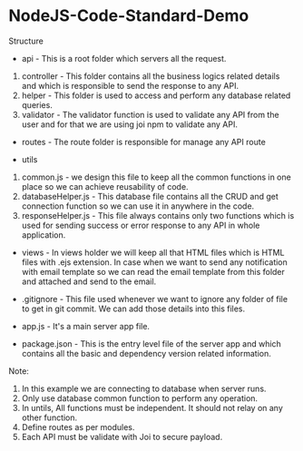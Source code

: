 # NodeJS-Code-Standard-Demo

Structure

- api - This is a root folder which servers all the request.

1. controller - This folder contains all the business logics related details and which is responsible to send the response to any API.
2. helper - This folder is used to access and perform any database related queries.
3. validator - The validator function is used to validate any API from the user and for that we are using joi npm to validate any API.

- routes - The route folder is responsible for manage any API route

- utils

1. common.js - we design this file to keep all the common functions in one place so we can achieve reusability of code.
2. databaseHelper.js - This database file contains all the CRUD and get connection function so we can use it in anywhere in the code.
3. responseHelper.js - This file always contains only two functions which is used for sending success or error response to any API in whole application.

- views - In views holder we will keep all that HTML files which is HTML files with .ejs extension. In case when we want to send any notification with email template so we can read the email template from this folder and attached and send to the email.

- .gitignore - This file used whenever we want to ignore any folder of file to get in git commit. We can add those details into this files.

- app.js - It's a main server app file.

- package.json - This is the entry level file of the server app and which contains all the basic and dependency version related information.

Note:

1. In this example we are connecting to database when server runs.
2. Only use database common function to perform any operation.
3. In untils, All functions must be independent. It should not relay on any other function.
4. Define routes as per modules.
5. Each API must be validate with Joi to secure payload.
